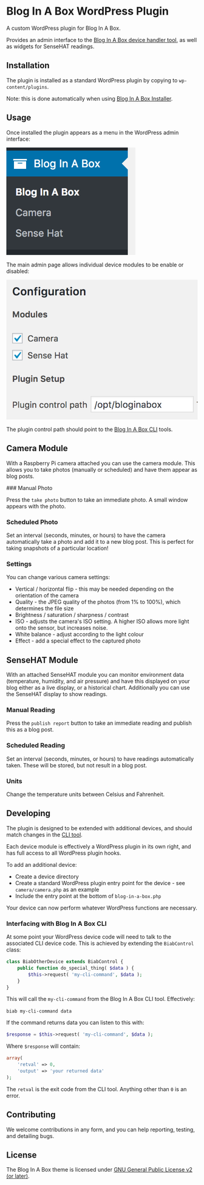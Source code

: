 # Blog In A Box WordPress Plugin

A custom WordPress plugin for Blog In A Box.

Provides an admin interface to the [Blog In A Box device handler tool](https://github.com/tinkertinker/biab-cli), as well as widgets for SenseHAT readings.

## Installation

The plugin is installed as a standard WordPress plugin by copying to `wp-content/plugins`.

Note: this is done automatically when using [Blog In A Box Installer](https://github.com/tinkertinker/biab-installer).

## Usage

Once installed the plugin appears as a menu in the WordPress admin interface:

![Admin menu](screenshot-1.png)

The main admin page allows individual device modules to be enable or disabled:

![Modules](screenshot-2.png)

The plugin control path should point to the [Blog In A Box CLI](https://github.com/tinkertinker/biab-cli) tools.

## Camera Module

With a Raspberry Pi camera attached you can use the camera module. This allows you to take photos (manually or scheduled) and have them appear as blog posts.

### Manual Photo

Press the `take photo` button to take an immediate photo. A small window appears with the photo.

### Scheduled Photo

Set an interval (seconds, minutes, or hours) to have the camera automatically take a photo and add it to a new blog post. This is perfect for taking snapshots of a particular location!

### Settings

You can change various camera settings:

- Vertical / horizontal flip - this may be needed depending on the orientation of the camera
- Quality - the JPEG quality of the photos (from 1% to 100%), which determines the file size
- Brightness / saturation / sharpness / contrast
- ISO - adjusts the camera's ISO setting. A higher ISO allows more light onto the sensor, but increases noise.
- White balance - adjust according to the light colour
- Effect - add a special effect to the captured photo

## SenseHAT Module

With an attached SenseHAT module you can monitor environment data (temperature, humidity, and air pressure) and have this displayed on your blog either as a live display, or a historical chart. Additionally you can use the SenseHAT display to show readings.

### Manual Reading

Press the `publish report` button to take an immediate reading and publish this as a blog post.

### Scheduled Reading

Set an interval (seconds, minutes, or hours) to have readings automatically taken. These will be stored, but not result in a blog post.

### Units

Change the temperature units between Celsius and Fahrenheit.

## Developing

The plugin is designed to be extended with additional devices, and should match changes in the [CLI tool](https://github.com/tinkertinker/biab-cli).

Each device module is effectively a WordPress plugin in its own right, and has full access to all WordPress plugin hooks.

To add an additional device:

- Create a device directory
- Create a standard WordPress plugin entry point for the device - see `camera/camera.php` as an example
- Include the entry point at the bottom of `blog-in-a-box.php`

Your device can now perform whatever WordPress functions are necessary.

### Interfacing with Blog In A Box CLI

At some point your WordPress device code will need to talk to the associated CLI device code. This is achieved by extending the `BiabControl` class:

```php
class BiabOtherDevice extends BiabControl {
	public function do_special_thing( $data ) {
		$this->request( 'my-cli-command', $data );
	}
}
```

This will call the `my-cli-command` from the Blog In A Box CLI tool. Effectively:

`biab my-cli-command data`

If the command returns data you can listen to this with:

```php
$response = $this->request( 'my-cli-command', $data );
```

Where `$response` will contain:

```php
array(
	'retval' => 0,
	'output' => 'your returned data'
);
```

The `retval` is the exit code from the CLI tool. Anything other than `0` is an error.

## Contributing

We welcome contributions in any form, and you can help reporting, testing, and detailing bugs.

## License

The Blog In A Box theme is licensed under [GNU General Public License v2 (or later)](./LICENSE.md).
